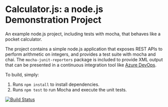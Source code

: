 Calculator.js: a node.js Demonstration Project
==============================================
An example node.js project, including tests with mocha, that behaves like
a pocket calculator.

The project contains a simple node.js application that exposes REST APIs
to perform arithmetic on integers, and provides a test suite with mocha
and chai.  The `mocha-junit-reporters` package is included to provide XML
output that can be presented in a continuous integration tool like
[Azure DevOps](https://azure.com/devops).

To build, simply:

1. Runs `npm install` to install dependencies.
2. Runs `npm test` to run Mocha and execute the unit tests.

[![Build Status](https://dev.azure.com/mhaztrain50/Integrating%20External%20Source%20Control%20with%20Azure%20Pipelines/_apis/build/status/mhaztrain50.calculator?branchName=master)](https://dev.azure.com/mhaztrain50/Integrating%20External%20Source%20Control%20with%20Azure%20Pipelines/_build/latest?definitionId=3&branchName=master)
